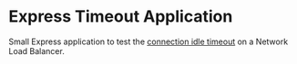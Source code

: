 # Express Timeout Application

Small Express application to test the [connection idle timeout](https://docs.aws.amazon.com/elasticloadbalancing/latest/network/network-load-balancers.html#connection-idle-timeout) on a Network Load Balancer. 
